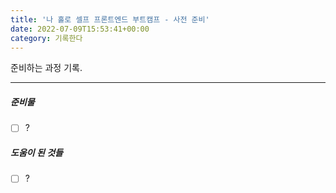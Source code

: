 ```yaml
---
title: '나 홀로 셀프 프론트엔드 부트캠프 - 사전 준비'
date: 2022-07-09T15:53:41+00:00
category: 기록한다
---
```


준비하는 과정 기록.

---

##### 준비물

- [ ] ?

##### 도움이 된 것들

- [ ] ?
